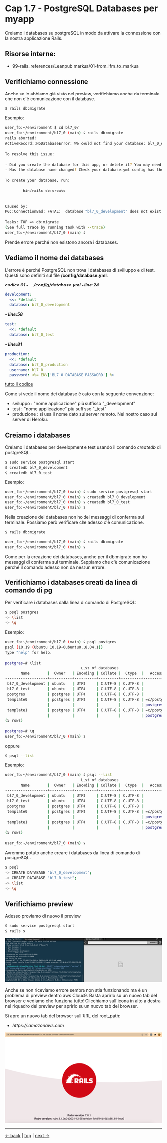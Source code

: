 # <a name="top"></a> Cap 1.7 - PostgreSQL Databases per myapp

Creiamo i databases su postgreSQL in modo da attivare la connessione con la nostra applicazione Rails.



## Risorse interne:

- 99-rails_references/Leanpub markua/01-from_lfm_to_markua



## Verifichiamo connessione

Anche se lo abbiamo già visto nel preview, verifichiamo anche da terminale che non c'è comunicazione con il database.

```bash
$ rails db:migrate
```

Esempio:

```bash
user_fb:~/environment $ cd bl7_0/
user_fb:~/environment/bl7_0 (main) $ rails db:migrate
rails aborted!
ActiveRecord::NoDatabaseError: We could not find your database: bl7_0_development. Which can be found in the database configuration file located at config/database.yml.

To resolve this issue:

- Did you create the database for this app, or delete it? You may need to create your database.
- Has the database name changed? Check your database.yml config has the correct database name.

To create your database, run:

        bin/rails db:create


Caused by:
PG::ConnectionBad: FATAL:  database "bl7_0_development" does not exist

Tasks: TOP => db:migrate
(See full trace by running task with --trace)
user_fb:~/environment/bl7_0 (main) $ 
```

Prende errore perché non esistono ancora i databases.



## Vediamo il nome dei databases

L'errore è perché PostgreSQL non trova i databases di svilluppo e di test. 
Questi sono definiti sul file **/config/database.yml**.

***codice 01 - .../config/database.yml - line:24***

```yaml
development:
  <<: *default
  database: bl7_0_development
```

***- line:58***

```yaml
test:
  <<: *default
  database: bl7_0_test
```

***- line:81***

```yaml
production:
  <<: *default
  database: bl7_0_production
  username: bl7_0
  password: <%= ENV['BL7_0_DATABASE_PASSWORD'] %>
```

[tutto il codice](https://github.com/flaviobordonidev/leanpubabrandnewcms/blob/master/01-base/01-new_app/07_01-config-database.yml)


Come si vede il nome dei database è dato con la seguente convenzione:

- sviluppo    : "nome applicazione" più suffisso "_development"
- test        : "nome applicazione" più suffisso "_test"
- produzione  : si usa il nome dato sul server remoto. Nel nostro caso sul server di Heroku.




## Creiamo i databases

Creiamo i databases per development e test usando il comando *createdb* di postgreSQL.

```bash
$ sudo service postgresql start
$ createdb bl7_0_development
$ createdb bl7_0_test
```

Esempio:

```bash
user_fb:~/environment/bl7_0 (main) $ sudo service postgresql start
user_fb:~/environment/bl7_0 (main) $ createdb bl7_0_development
user_fb:~/environment/bl7_0 (main) $ createdb bl7_0_test
user_fb:~/environment/bl7_0 (main) $ 
```

Nella creazione dei databases non ho dei messaggi di conferma sul terminale. Possiamo però verificare che adesso c'è comunicazione.

```bash
$ rails db:migrate
```

```bash
user_fb:~/environment/bl7_0 (main) $ rails db:migrate
user_fb:~/environment/bl7_0 (main) $ 
```

Come per la creazione dei databases, anche per il db:migrate non ho messaggi di conferma sul terminale. Sappiamo che c'è comunicazione perché il comando adesso non da nessun errore.



## Verifichiamo i databases creati da linea di comando di pg

Per verificare i databases dalla linea di comando di PostgreSQL:

```bash
$ psql postgres
-> \list
-> \q
```

Esempio:

```bash
user_fb:~/environment/bl7_0 (main) $ psql postgres
psql (10.19 (Ubuntu 10.19-0ubuntu0.18.04.1))
Type "help" for help.

postgres=# \list
                                  List of databases
       Name        |  Owner   | Encoding | Collate |  Ctype  |   Access privileges   
-------------------+----------+----------+---------+---------+-----------------------
 bl7_0_development | ubuntu   | UTF8     | C.UTF-8 | C.UTF-8 | 
 bl7_0_test        | ubuntu   | UTF8     | C.UTF-8 | C.UTF-8 | 
 postgres          | postgres | UTF8     | C.UTF-8 | C.UTF-8 | 
 template0         | postgres | UTF8     | C.UTF-8 | C.UTF-8 | =c/postgres          +
                   |          |          |         |         | postgres=CTc/postgres
 template1         | postgres | UTF8     | C.UTF-8 | C.UTF-8 | =c/postgres          +
                   |          |          |         |         | postgres=CTc/postgres
(5 rows)

postgres=# \q
user_fb:~/environment/bl7_0 (main) $ 
```


oppure


```bash
$ psql --list
```

Esempio:

```bash
user_fb:~/environment/bl7_0 (main) $ psql --list
                                  List of databases
       Name        |  Owner   | Encoding | Collate |  Ctype  |   Access privileges   
-------------------+----------+----------+---------+---------+-----------------------
 bl7_0_development | ubuntu   | UTF8     | C.UTF-8 | C.UTF-8 | 
 bl7_0_test        | ubuntu   | UTF8     | C.UTF-8 | C.UTF-8 | 
 postgres          | postgres | UTF8     | C.UTF-8 | C.UTF-8 | 
 template0         | postgres | UTF8     | C.UTF-8 | C.UTF-8 | =c/postgres          +
                   |          |          |         |         | postgres=CTc/postgres
 template1         | postgres | UTF8     | C.UTF-8 | C.UTF-8 | =c/postgres          +
                   |          |          |         |         | postgres=CTc/postgres
(5 rows)

user_fb:~/environment/bl7_0 (main) $ 
```

Avremmo potuto anche creare i databases da linea di comando di postgreSQL:

```bash
$ psql
-> CREATE DATABASE "bl7_0_development";
-> CREATE DATABASE "bl7_0_test";
-> \list
-> \q
```




## Verifichiamo preview

Adesso proviamo di nuovo il preview

```bash
$ sudo service postgresql start
$ rails s
```

![fig01](https://github.com/flaviobordonidev/leanpubabrandnewcms/blob/master/01-base/01-new_app/07_fig01-preview_working.png)

Anche se non riceviamo errore sembra non stia funzionando ma è un problema di preview dentro aws Cloud9. 
Basta aprirlo su un nuovo tab del browser e vediamo che funziona tutto!
Clicchiamo sull'icona in alto a destra nel riquadro del preview per aprirlo su un nuovo tab del browser.

Si apre un nuovo tab del browser sull'URL del root_path:

- *https://<mycloud9path>.amazonaws.com*

![fig02](https://github.com/flaviobordonidev/leanpubabrandnewcms/blob/master/01-base/01-new_app/07_fig02-preview_working_new_tab.png)


---

[<- back](https://github.com/flaviobordonidev/leanpubabrandnewcms/blob/master/01-base/01-new_app/06-new_app.md)
 | [top](#top) |
[next ->](https://github.com/flaviobordonidev/leanpubabrandnewcms/blob/master/01-base/01-new_app/08-ruby_version.md)
